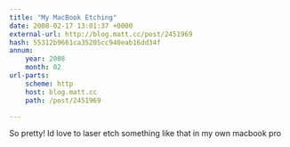 ```yaml
---
title: "My MacBook Etching"
date: 2008-02-17 13:01:37 +0000
external-url: http://blog.matt.cc/post/2451969
hash: 55312b9661ca35205cc940eab16dd34f
annum:
    year: 2008
    month: 02
url-parts:
    scheme: http
    host: blog.matt.cc
    path: /post/2451969

---
```


So pretty! Id love to laser etch something like that in my own macbook pro
